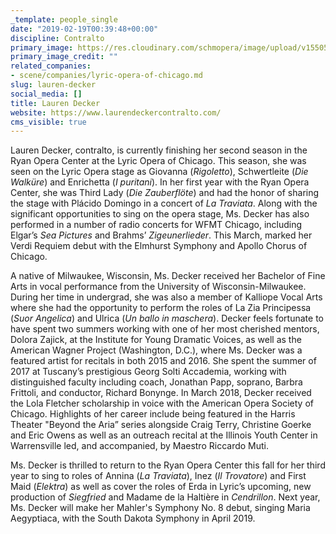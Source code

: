 ```yaml
---
_template: people_single
date: "2019-02-19T00:39:48+00:00"
discipline: Contralto
primary_image: https://res.cloudinary.com/schmopera/image/upload/v1550536719/media/2019/02/LaurenDecker.jpg
primary_image_credit: ""
related_companies:
- scene/companies/lyric-opera-of-chicago.md
slug: lauren-decker
social_media: []
title: Lauren Decker
website: https://www.laurendeckercontralto.com/
cms_visible: true
---
```

Lauren Decker, contralto, is currently finishing her second season in the Ryan Opera Center at the Lyric Opera of Chicago. This season, she was seen on the Lyric Opera stage as Giovanna (_Rigoletto_), Schwertleite (_Die Walküre_) and Enrichetta (_I puritani_). In her first year with the Ryan Opera Center, she was Third Lady (_Die Zauberflöte_) and had the honor of sharing the stage with Plácido Domingo in a concert of _La Traviata_. Along with the significant opportunities to sing on the opera stage, Ms. Decker has also performed in a number of radio concerts for WFMT Chicago, including Elgar’s _Sea Pictures_ and Brahms’ _Zigeunerlieder_. This March, marked her Verdi Requiem debut with the Elmhurst Symphony and Apollo Chorus of Chicago.

A native of Milwaukee, Wisconsin, Ms. Decker received her Bachelor of Fine Arts in vocal performance from the University of Wisconsin-Milwaukee. During her time in undergrad, she was also a member of Kalliope Vocal Arts where she had the opportunity to perform the roles of La Zia Principessa (_Suor Angelica_) and Ulrica (_Un ballo in maschera_). Decker feels fortunate to have spent two summers working with one of her most cherished mentors, Dolora Zajick, at the Institute for Young Dramatic Voices, as well as the American Wagner Project (Washington, D.C.), where Ms. Decker was a featured artist for recitals in both 2015 and 2016. She spent the summer of 2017 at Tuscany’s prestigious Georg Solti Accademia, working with distinguished faculty including coach, Jonathan Papp, soprano, Barbra Frittoli, and conductor, Richard Bonynge. In March 2018, Decker received the Lola Fletcher scholarship in voice with the American Opera Society of Chicago. Highlights of her career include being featured in the Harris Theater "Beyond the Aria” series alongside Craig Terry, Christine Goerke and Eric Owens as well as an outreach recital at the Illinois Youth Center in Warrensville led, and accompanied, by Maestro Riccardo Muti.

Ms. Decker is thrilled to return to the Ryan Opera Center this fall for her third year to sing to roles of Annina (_La Traviata_), Inez (_Il Trovatore_) and First Maid (_Elektra_) as well as cover the roles of Erda in Lyric’s upcoming, new production of _Siegfried_ and Madame de la Haltière in _Cendrillon_. Next year, Ms. Decker will make her Mahler's Symphony No. 8 debut, singing Maria Aegyptiaca, with the South Dakota Symphony in April 2019.
